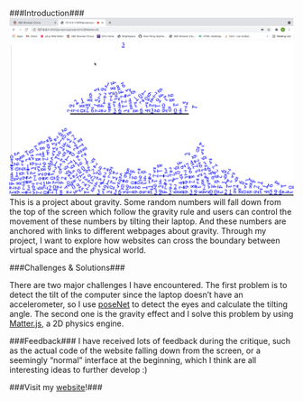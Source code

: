 ###Introduction###
![Gravity](gravity.png)
This is a project about gravity. Some random numbers will fall down from the top of the screen which follow the gravity rule and users can control the movement of these numbers by tilting their laptop. And these numbers are anchored with links to different webpages about gravity. Through my project, I want to explore how  websites can cross the boundary between virtual space and the physical world.

###Challenges & Solutions###

There are two major challenges I have encountered. The first problem is to detect the tilt of the computer since the laptop doesn’t have an accelerometer, so I use [poseNet](https://ml5js.org/) to detect the eyes and calculate the tilting angle. The second one is the gravity effect and I solve this problem by using [Matter.js](https://brm.io/matter-js/), a 2D physics engine.

###Feedback###
I have received lots of feedback during the critique, such as the actual code of the website falling down from the screen, or a seemingly “normal” interface at the beginning, which I think are all interesting ideas to further develop :)

###Visit my [website](https://xiao-peng-sophie.github.io/abc-student-repo/projects/projectA+MatterJS/index.html)!###
